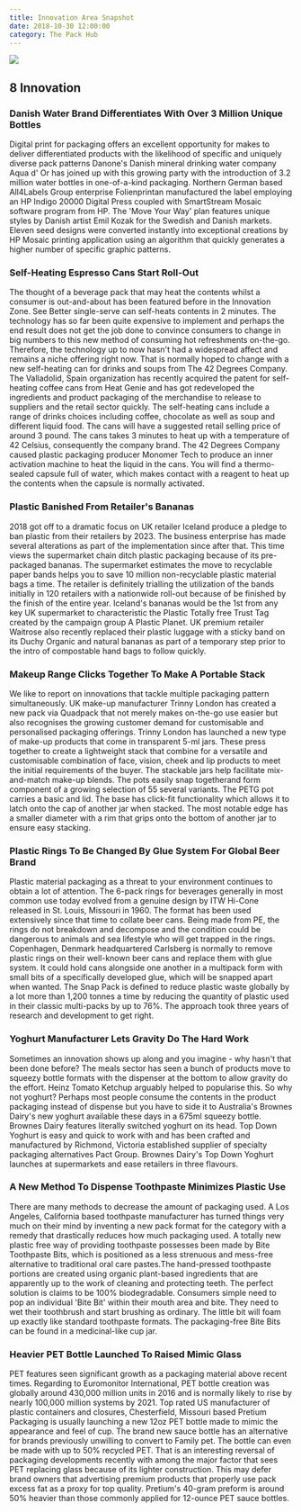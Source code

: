 ```yaml
---
title: Innovation Area Snapshot
date: 2018-10-30 12:00:00
category: The Pack Hub
---
```


![](/img/7.jpg)

## 8 Innovation

### Danish Water Brand Differentiates With Over 3 Million Unique Bottles
Digital print for packaging offers an excellent opportunity for makes to deliver differentiated products with the likelihood of specific and uniquely diverse pack patterns  Danone's Danish mineral drinking water company Aqua d' Or has joined up with this growing party with the introduction of 3.2 million water bottles in one-of-a-kind packaging. Northern German based All4Labels Group enterprise Folienprintan manufactured the label employing an HP Indigo 20000 Digital Press coupled with SmartStream Mosaic software program from HP. The 'Move Your Way' plan features unique styles by Danish artist Emil Kozak for the Swedish and Danish markets.  Eleven seed designs were converted instantly into exceptional creations by HP Mosaic printing application using an algorithm that quickly generates a higher number of specific graphic patterns.

<!-- more -->

### Self-Heating Espresso Cans Start Roll-Out
The thought of a beverage pack that may heat the contents whilst a consumer is out-and-about has been featured before in the Innovation Zone. See Better single-serve can self-heats contents in 2 minutes. The technology has so far been quite expensive to implement and perhaps the end result does not get the job done to convince consumers to change in big numbers to this new method of consuming hot refreshments on-the-go. Therefore, the technology up to now hasn't had a widespread affect and remains a niche offering right now. That is normally hoped to change with a new self-heating can for drinks and soups from The 42 Degrees Company. The Valladolid, Spain organization has recently acquired the patent for self-heating coffee cans from Heat Genie and has got redeveloped the ingredients and product packaging of the merchandise to release to suppliers and the retail sector quickly. The self-heating cans include a range of drinks choices including coffee, chocolate as well as soup and different liquid food. The cans will have a suggested retail selling price of around 3 pound. The cans takes 3 minutes to heat up with a temperature of 42 Celsius, consequently the company brand. The 42 Degrees Company caused plastic packaging producer Monomer Tech to produce an inner activation machine to heat the liquid in the cans. You will find a thermo-sealed capsule full of water, which makes contact with a reagent to heat up the contents when the capsule is normally activated.

### Plastic Banished From Retailer's Bananas
2018 got off to a dramatic focus on UK retailer Iceland produce a pledge to ban plastic from their retailers by 2023. The business enterprise has made several alterations as part of the implementation since after that. This time views the supermarket chain ditch plastic packaging because of its pre-packaged bananas. The supermarket estimates the move to recyclable paper bands helps you to save 10 million non-recyclable plastic material bags a time. The retailer is definitely trialling the utilization of the bands initially in 120 retailers with a nationwide roll-out because of be finished by the finish of the entire year. Iceland's bananas would be the 1st from any key UK supermarket to characteristic the Plastic Totally free Trust Tag created by the campaign group A Plastic Planet. UK premium retailer Waitrose also recently replaced their plastic luggage with a sticky band on its Duchy Organic and natural bananas as part of a temporary step prior to the intro of compostable hand bags to follow quickly.

### Makeup Range Clicks Together To Make A Portable Stack
We like to report on innovations that tackle multiple packaging pattern simultaneously. UK make-up manufacturer Trinny London has created a new pack via Quadpack that not merely makes on-the-go use easier but also recognises the growing customer demand for customisable and personalised packaging offerings. Trinny London has launched a new type of make-up products that come in transparent 5-ml jars. These press together to create a lightweight stack that combine for a versatile and customisable combination of face, vision, cheek and lip products to meet the initial requirements of the buyer. The stackable jars help facilitate mix-and-match make-up blends. The pots easily snap togetherand form component of a growing selection of 55 several variants. The PETG pot carries a basic and lid. The base has click-fit functionality which allows it to latch onto the cap of another jar when stacked. The most notable edge has a smaller diameter with a rim that grips onto the bottom of another jar to ensure easy stacking.

### Plastic Rings To Be Changed By Glue System For Global Beer Brand
Plastic material packaging as a threat to your environment continues to obtain a lot of attention. The 6-pack rings for beverages generally in most common use today evolved from a genuine design by ITW Hi-Cone released in St. Louis, Missouri in 1960. The format has been used extensively since that time to collate beer cans. Being made from PE, the rings do not breakdown and decompose and the condition could be dangerous to animals and sea lifestyle who will get trapped in the rings. Copenhagen, Denmark headquartered Carlsberg is normally to remove plastic rings on their well-known beer cans and replace them with glue system. It could hold cans alongside one another in a multipack form with small bits of a specifically developed glue, which will be snapped apart when wanted. The Snap Pack is defined to reduce plastic waste globally by a lot more than 1,200 tonnes a time by reducing the quantity of plastic used in their classic multi-packs by up to 76%. The approach took three years of research and development to get right.

### Yoghurt Manufacturer Lets Gravity Do The Hard Work
Sometimes an innovation shows up along and you imagine - why hasn't that been done before? The meals sector has seen a bunch of products move to squeezy bottle formats with the dispenser at the bottom to allow gravity do the effort. Heinz Tomato Ketchup arguably helped to popularise this. So why not yoghurt? Perhaps most people consume the contents in the product packaging instead of dispense but you have to side it to Australia's Brownes Dairy's new yoghurt available these days in a 675ml squeezy bottle. Brownes Dairy features literally switched yoghurt on its head. Top Down Yoghurt is easy and quick to work with and has been crafted and manufactured by Richmond, Victoria established supplier of specialty packaging alternatives Pact Group. Brownes Dairy's Top Down Yoghurt launches at supermarkets and ease retailers in three flavours.

### A New Method To Dispense Toothpaste Minimizes Plastic Use
There are many methods to decrease the amount of packaging used. A Los Angeles, California based toothpaste manufacturer has turned things very much on their mind by inventing a new pack format for the category with a remedy that drastically reduces how much packaging used. A totally new plastic free way of providing toothpaste possesses been made by Bite Toothpaste Bits, which is positioned as a less strenuous and mess-free alternative to traditional oral care pastes.The hand-pressed toothpaste portions are created using organic plant-based ingredients that are apparently up to the work of cleaning and protecting teeth. The perfect solution is claims to be 100% biodegradable. Consumers simple need to pop an individual 'Bite Bit' within their mouth area and bite. They need to wet their toothbrush and start brushing as ordinary. The little bit will foam up exactly like standard toothpaste formats. The packaging-free Bite Bits can be found in a medicinal-like cup jar.

### Heavier PET Bottle Launched To Raised Mimic Glass
PET features seen significant growth as a packaging material above recent times. Regarding to Euromonitor International, PET bottle creation was globally around 430,000 million units in 2016 and is normally likely to rise by nearly 100,000 million systems by 2021. Top rated US manufacturer of plastic containers and closures, Chesterfield, Missouri based Pretium Packaging is usually launching a new 12oz PET bottle made to mimic the appearance and feel of cup. The brand new sauce bottle has an alternative for brands previously unwilling to convert to Family pet. The bottle can even be made with up to 50% recycled PET.  That is an interesting reversal of packaging developments recently with among the major factor that sees PET replacing glass because of its lighter construction. This may defer brand owners that advertising premium products that properly use pack excess fat as a proxy for top quality. Pretium's 40-gram preform is around 50% heavier than those commonly applied for 12-ounce PET sauce bottles.